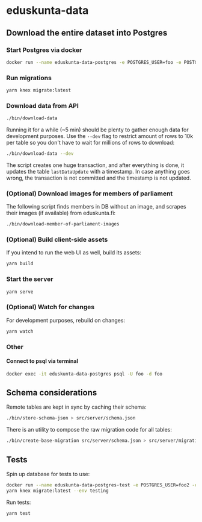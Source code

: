 # eduskunta-data

## Download the entire dataset into Postgres

### Start Postgres via docker

```bash
docker run --name eduskunta-data-postgres -e POSTGRES_USER=foo -e POSTGRES_PASSWORD=secret -p 5432:5432 -d postgres
```

### Run migrations

```bash
yarn knex migrate:latest
```

### Download data from API

```bash
./bin/download-data
```

Running it for a while (~5 min) should be plenty to gather enough data for development purposes. Use the `--dev` flag to restrict amount of rows to 10k per table so you don't have to wait for millions of rows to download:

```bash
./bin/download-data --dev
```

The script creates one huge transaction, and after everything is done, it updates the table `lastDataUpdate` with a timestamp. In case anything goes wrong, the transaction is not committed and the timestamp is not updated.


### (Optional) Download images for members of parliament

The following script finds members in DB without an image, and scrapes their images (if available) from eduskunta.fi:

```bash
./bin/download-member-of-parliament-images
```

### (Optional) Build client-side assets

If you intend to run the web UI as well, build its assets:

```bash
yarn build
```

### Start the server

```bash
yarn serve
```

### (Optional) Watch for changes

For development purposes, rebuild on changes:

```bash
yarn watch
```

### Other

#### Connect to psql via terminal

```bash
docker exec -it eduskunta-data-postgres psql -U foo -d foo
```


## Schema considerations

Remote tables are kept in sync by caching their schema:

```bash
./bin/store-schema-json > src/server/schema.json
```

There is an utility to compose the raw migration code for all tables:

```bash
./bin/create-base-migration src/server/schema.json > src/server/migrations/00000000000000_create_tables.js
```


## Tests

Spin up database for tests to use:

```bash
docker run --name eduskunta-data-postgres-test -e POSTGRES_USER=foo2 -e POSTGRES_PASSWORD=secret -p 5433:5432 -d postgres
yarn knex migrate:latest --env testing
```

Run tests:

```bash
yarn test
```
